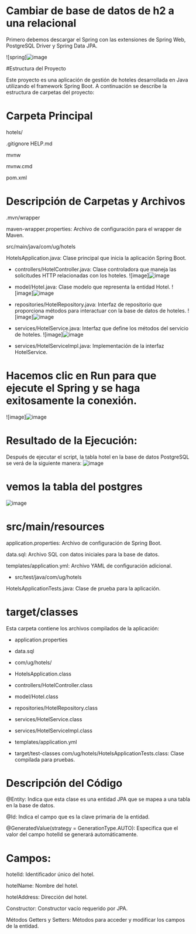 # Cambiar de base de datos de h2 a una relacional
Primero debemos descargar el Spring con las extensiones de Spring Web, PostgreSQL Driver y Spring Data JPA.

![spring]![image](https://github.com/Cinthya-banchon/Cambiar-de-base-de-datos-de-h2-a-una-relacional/assets/170268641/8a8d5db2-b0dd-4c7c-a1bd-701750c62b57)

#Estructura del Proyecto

Este proyecto es una aplicación de gestión de hoteles desarrollada en Java utilizando el framework Spring Boot. A continuación se describe la estructura de carpetas del proyecto:

# Carpeta Principal

hotels/

.gitignore
HELP.md

mvnw

mvnw.cmd

pom.xml

# Descripción de Carpetas y Archivos

.mvn/wrapper

maven-wrapper.properties: Archivo de configuración para el wrapper de Maven.

src/main/java/com/ug/hotels

HotelsApplication.java: Clase principal que inicia la aplicación Spring Boot.

- controllers/HotelController.java: Clase controladora que maneja las solicitudes HTTP relacionadas con los hoteles.
![image]![image](https://github.com/Cinthya-banchon/Cambiar-de-base-de-datos-de-h2-a-una-relacional/assets/170268641/d862e6c7-5f48-474f-9c3e-54c06fdebdbb)



- model/Hotel.java: Clase modelo que representa la entidad Hotel.
![image]![image](https://github.com/Cinthya-banchon/Cambiar-de-base-de-datos-de-h2-a-una-relacional/assets/170268641/85529362-937b-43ce-af53-0a2248be619c)



- repositories/HotelRepository.java: Interfaz de repositorio que proporciona métodos para interactuar con la base de datos de hoteles.
![image]![image](https://github.com/Cinthya-banchon/Cambiar-de-base-de-datos-de-h2-a-una-relacional/assets/170268641/69cbf89a-67e5-40ef-a2da-60ab75ddd343)



- services/HotelService.java: Interfaz que define los métodos del servicio de hoteles.
![image]![image](https://github.com/Cinthya-banchon/Cambiar-de-base-de-datos-de-h2-a-una-relacional/assets/170268641/37df4b84-8eac-4043-a891-a7c90f6127b5)


- services/HotelServiceImpl.java: Implementación de la interfaz HotelService.

# Hacemos clic en Run para que ejecute el Spring y se haga exitosamente la conexión.

![image]![image](https://github.com/Cinthya-banchon/Cambiar-de-base-de-datos-de-h2-a-una-relacional/assets/170268641/db238e7e-6087-4a4f-9552-f442b858fbf3)


# Resultado de la Ejecución:

Después de ejecutar el script, la tabla hotel en la base de datos PostgreSQL se verá de la siguiente manera:
![image](https://github.com/Wellington-Granados/Cambiar-de-base-de-datos-de-h2-a-una-relacional/assets/170190822/18382197-b85f-411e-ac37-101f0b830248)


# vemos la tabla del postgres
![image](https://github.com/Wellington-Granados/Cambiar-de-base-de-datos-de-h2-a-una-relacional/assets/170190822/e8540a4e-0ac5-409a-bf6c-c4328a642562)



# src/main/resources
application.properties: Archivo de configuración de Spring Boot.

data.sql: Archivo SQL con datos iniciales para la base de datos.

templates/application.yml: Archivo YAML de configuración adicional.

- src/test/java/com/ug/hotels

HotelsApplicationTests.java: Clase de prueba para la aplicación.

# target/classes

Esta carpeta contiene los archivos compilados de la aplicación:

- application.properties

- data.sql

- com/ug/hotels/

- HotelsApplication.class

- controllers/HotelController.class

- model/Hotel.class

- repositories/HotelRepository.class

- services/HotelService.class

- services/HotelServiceImpl.class

- templates/application.yml

- target/test-classes
com/ug/hotels/HotelsApplicationTests.class: Clase compilada para pruebas.

# Descripción del Código


@Entity: Indica que esta clase es una entidad JPA que se mapea a una tabla en la base de datos.

@Id: Indica el campo que es la clave primaria de la entidad.

@GeneratedValue(strategy = GenerationType.AUTO): Especifica que el valor del campo hotelId se generará automáticamente.

# Campos:
hotelId: Identificador único del hotel.

hotelName: Nombre del hotel.

hotelAddress: Dirección del hotel.

Constructor: Constructor vacío requerido por JPA.

Métodos Getters y Setters: Métodos para acceder y modificar los campos de la entidad.
